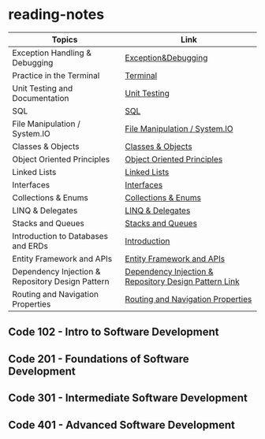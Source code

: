 # reading-notes

| Topics  | Link |
| ------------- | ------------- |
| Exception Handling & Debugging  | [Exception&Debugging](Debugging.md)  |
| Practice in the Terminal  |  [Terminal](index.md)  |
| Unit Testing and Documentation  |  [Unit Testing](Notes/unittest.md)  |
| SQL  |  [SQL](Notes/photo.md)  |
| File Manipulation / System.IO  |  [File Manipulation / System.IO](Notes/FileManipulation&SystemIO.md)  |
| Classes & Objects  |  [Classes & Objects](Notes/C&O.md)  |
| Object Oriented Principles  |  [Object Oriented Principles](Notes/OOP.md)  |
| Linked Lists  |  [Linked Lists](Notes/LinkedLists.md)  |
| Interfaces  |  [Interfaces](Notes/Interfaces.md)  |
| Collections & Enums  |  [Collections & Enums](Notes/C&E.md)  |
| LINQ & Delegates  |  [LINQ & Delegates](Notes/L&D.md)  |
| Stacks and Queues  |  [Stacks and Queues](Notes/S&Q.md)  |
| Introduction to Databases and ERDs  |  [Introduction](Notes/D&E.md)  |
| Entity Framework and APIs  |  [Entity Framework and APIs](Notes/EFW&API.md)  |
| Dependency Injection & Repository Design Pattern  |  [Dependency Injection & Repository Design Pattern Link](Notes/DIandRDP.md)  |
| Routing and Navigation Properties  |  [Routing and Navigation Properties](Notes/RANP.md)  |




## Code 102 - Intro to Software Development
## Code 201 - Foundations of Software Development
## Code 301 - Intermediate Software Development
## Code 401 - Advanced Software Development
